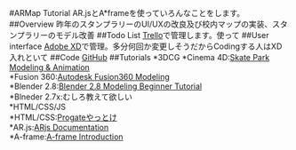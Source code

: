 #ARMap Tutorial
AR.jsとA*frameを使っていろんなことをします。
##Overview
昨年のスタンプラリーのUI/UXの改良及び校内マップの実装、スタンプラリーのモデル改善
##Todo List
[Trello](https://trello.com/b/KKcgZw12/armap)で管理します。使って
##User interface
[Adobe XD](https://xd.adobe.com/spec/90d5a2d2*9b60-4250-57d4-89ae2b446ee4-e6e4/)で管理。多分何回か変更しそうだからCodingする人はXD入れといて
##Code
[GitHub](https://github.com/oblivionmgd/ARMap)
##Tutorials
*3DCG
    *Cinema 4D:[Skate Park Modeling & Animation](https://www.youtube.com/watch?v=LAteZwppBdk)  
    *Fusion 360:[Autodesk Fusion360 Modeling](https://www.youtube.com/playlist?list=PLmA_xUT-8UlLBmcyFnP9biLurJCd-owY2)  
    *Blender 2.8:[Blender 2.8 Modeling Beginner Tutorial](https://www.youtube.com/watch?v=RWhZQ-IaetU)  
    *Blneder 2.7x:むしろ教えて欲しい  
*HTML/CSS/JS<br>
    *HTML/CSS:[Progateやっとけ](https://prog-8.com/languages/html)  
    *AR.js:[ARjs Documentation](https://github.com/jeromeetienne/AR.js/blob/master/README.md)  
    *A-frame:[A-frame Introduction](https://aframe.io/docs/0.9.0/introduction/)  
